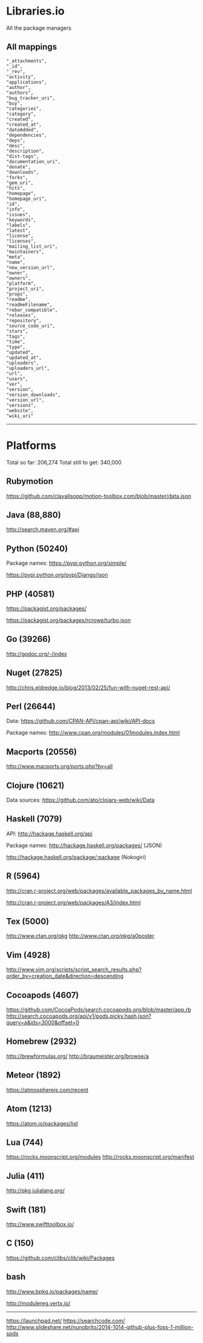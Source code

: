 # Libraries.io

All the package managers


## All mappings

```
"_attachments",
"_id",
"_rev",
"activity",
"applications",
"author",
"authors",
"bug_tracker_uri",
"buy",
"categories",
"category",
"created",
"created_at",
"dateAdded",
"dependencies",
"deps",
"desc",
"description",
"dist-tags",
"documentation_uri",
"donate",
"downloads",
"forks",
"gem_uri",
"hits",
"homepage",
"homepage_uri",
"id",
"info",
"issues",
"keywords",
"labels",
"latest",
"license",
"licenses",
"mailing_list_uri",
"maintainers",
"meta",
"name",
"new_version_url",
"owner",
"owners",
"platform",
"project_uri",
"props",
"readme",
"readmeFilename",
"rebar_compatible",
"releases",
"repository",
"source_code_uri",
"stars",
"tags",
"time",
"type",
"updated",
"updated_at",
"uploaders",
"uploaders_url",
"url",
"users",
"ver",
"version",
"version_downloads",
"version_url",
"versions",
"website",
"wiki_uri"
```


----

# Platforms

Total so far: 206,274
Total still to get: 340,000

## Rubymotion

https://github.com/clayallsopp/motion-toolbox.com/blob/master/data.json

## Java (88,880)

http://search.maven.org/#api

## Python (50240)

Package names: https://pypi.python.org/simple/

https://pypi.python.org/pypi/Django/json

## PHP (40581)

https://packagist.org/packages/

https://packagist.org/packages/rcrowe/turbo.json

## Go (39266)

http://godoc.org/-/index

## Nuget (27825)

http://chris.eldredge.io/blog/2013/02/25/fun-with-nuget-rest-api/

## Perl (26644)

Data: https://github.com/CPAN-API/cpan-api/wiki/API-docs

Package names: http://www.cpan.org/modules/01modules.index.html

## Macports (20556)

http://www.macports.org/ports.php?by=all

## Clojure (10621)

Data sources: https://github.com/ato/clojars-web/wiki/Data

## Haskell (7079)

API: http://hackage.haskell.org/api

Package names: http://hackage.haskell.org/packages/ (JSON)

http://hackage.haskell.org/package/:package (Nokogiri)

## R (5964)

http://cran.r-project.org/web/packages/available_packages_by_name.html

http://cran.r-project.org/web/packages/A3/index.html

## Tex (5000)

http://www.ctan.org/pkg
http://www.ctan.org/pkg/a0poster

## Vim (4928)

http://www.vim.org/scripts/script_search_results.php?order_by=creation_date&direction=descending

## Cocoapods (4607)

https://github.com/CocoaPods/search.cocoapods.org/blob/master/app.rb
http://search.cocoapods.org/api/v1/pods.picky.hash.json?query=a&ids=3000&offset=0

## Homebrew (2932)

http://brewformulas.org/
http://braumeister.org/browse/a

## Meteor (1892)

https://atmospherejs.com/recent

## Atom (1213)

https://atom.io/packages/list

## Lua (744)

https://rocks.moonscript.org/modules
http://rocks.moonscript.org/manifest

## Julia (411)

http://pkg.julialang.org/

## Swift (181)

http://www.swifttoolbox.io/

## C (150)

https://github.com/clibs/clib/wiki/Packages

## bash

http://www.bpkg.io/packages/name/

http://modulereg.vertx.io/

----

https://launchpad.net/
https://searchcode.com/
http://www.slideshare.net/nunobrito/2014-1014-github-plus-foss-1-million-spdx
